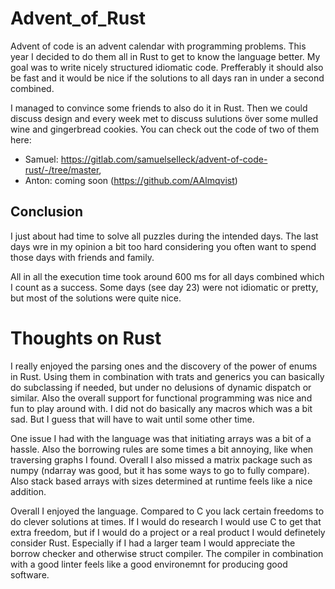 # Advent_of_Rust
Advent of code is an advent calendar with programming problems. This year I decided to do them all in Rust to get to know the language better. My goal was to write nicely structured idiomatic code. Prefferably it should also be fast and it would be nice if the solutions to all days ran in under a second combined.

I managed to convince some friends to also do it in Rust. Then we could discuss design and every week met to discuss sulutions över some mulled wine and gingerbread cookies. You can check out the code of two of them here: 
- Samuel: https://gitlab.com/samuelselleck/advent-of-code-rust/-/tree/master,
- Anton: coming soon (https://github.com/AAlmqvist)

## Conclusion

I just about had time to solve all puzzles during the intended days. The last days wre in my opinion a bit too hard considering you often want to spend those days with friends and family. 

All in all the execution time took around 600 ms for all days combined which I count as a success. Some days (see day 23) were not idiomatic or pretty, but most of the solutions were quite nice. 

# Thoughts on Rust

I really enjoyed the parsing ones and the discovery of the power of enums in Rust. Using them in combination with trats and generics you can basically do subclassing if needed, but under no delusions of dynamic dispatch or similar. Also the overall support for functional programming was nice and fun to play around with. I did not do basically any macros which was a bit sad. But I guess that will have to wait until some other time. 

One issue I had with the language was that initiating arrays was a bit of a hassle. Also the borrowing rules are some times a bit annoying, like when traversing graphs I found. Overall I also missed a matrix package such as numpy (ndarray was good, but it has some ways to go to fully compare). Also stack based arrays with sizes determined at runtime feels like a nice addition.

Overall I enjoyed the language. Compared to C you lack certain freedoms to do clever solutions at times. If I would do research I would use C to get that extra freedom, but if I would do a project or a real product I would definetely consider Rust. Especially if I had a larger team I would appreciate the borrow checker and otherwise struct compiler. The compiler in combination with a good linter feels like a good environemnt for producing good software.
